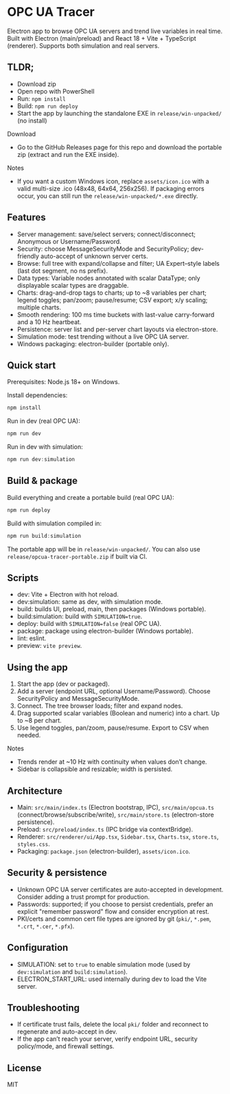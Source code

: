 # OPC UA Tracer

Electron app to browse OPC UA servers and trend live variables in real time. Built with Electron (main/preload) and React 18 + Vite + TypeScript (renderer). Supports both simulation and real servers.

## TLDR;
- Download zip
- Open repo with PowerShell
- Run: `npm install`
- Build: `npm run deploy`
- Start the app by launching the standalone EXE in `release/win-unpacked/` (no install)

Download
- Go to the GitHub Releases page for this repo and download the portable zip (extract and run the EXE inside).

Notes
- If you want a custom Windows icon, replace `assets/icon.ico` with a valid multi-size .ico (48x48, 64x64, 256x256). If packaging errors occur, you can still run the `release/win-unpacked/*.exe` directly.

## Features
- Server management: save/select servers; connect/disconnect; Anonymous or Username/Password.
- Security: choose MessageSecurityMode and SecurityPolicy; dev-friendly auto-accept of unknown server certs.
- Browse: full tree with expand/collapse and filter; UA Expert–style labels (last dot segment, no ns prefix).
- Data types: Variable nodes annotated with scalar DataType; only displayable scalar types are draggable.
- Charts: drag-and-drop tags to charts; up to ~8 variables per chart; legend toggles; pan/zoom; pause/resume; CSV export; x/y scaling; multiple charts.
- Smooth rendering: 100 ms time buckets with last-value carry-forward and a 10 Hz heartbeat.
- Persistence: server list and per-server chart layouts via electron-store.
- Simulation mode: test trending without a live OPC UA server.
- Windows packaging: electron-builder (portable only).

## Quick start
Prerequisites: Node.js 18+ on Windows.

Install dependencies:

```powershell
npm install
```

Run in dev (real OPC UA):

```powershell
npm run dev
```

Run in dev with simulation:

```powershell
npm run dev:simulation
```

## Build & package
Build everything and create a portable build (real OPC UA):

```powershell
npm run deploy
```

Build with simulation compiled in:

```powershell
npm run build:simulation
```

The portable app will be in `release/win-unpacked/`. You can also use `release/opcua-tracer-portable.zip` if built via CI.

## Scripts
- dev: Vite + Electron with hot reload.
- dev:simulation: same as dev, with simulation mode.
- build: builds UI, preload, main, then packages (Windows portable).
- build:simulation: build with `SIMULATION=true`.
- deploy: build with `SIMULATION=false` (real OPC UA).
- package: package using electron-builder (Windows portable).
- lint: eslint.
- preview: `vite preview`.

## Using the app
1. Start the app (dev or packaged).
2. Add a server (endpoint URL, optional Username/Password). Choose SecurityPolicy and MessageSecurityMode.
3. Connect. The tree browser loads; filter and expand nodes.
4. Drag supported scalar variables (Boolean and numeric) into a chart. Up to ~8 per chart.
5. Use legend toggles, pan/zoom, pause/resume. Export to CSV when needed.

Notes
- Trends render at ~10 Hz with continuity when values don’t change.
- Sidebar is collapsible and resizable; width is persisted.

## Architecture
- Main: `src/main/index.ts` (Electron bootstrap, IPC), `src/main/opcua.ts` (connect/browse/subscribe/write), `src/main/store.ts` (electron-store persistence).
- Preload: `src/preload/index.ts` (IPC bridge via contextBridge).
- Renderer: `src/renderer/ui/App.tsx`, `Sidebar.tsx`, `Charts.tsx`, `store.ts`, `styles.css`.
- Packaging: `package.json` (electron-builder), `assets/icon.ico`.

## Security & persistence
- Unknown OPC UA server certificates are auto-accepted in development. Consider adding a trust prompt for production.
- Passwords: supported; if you choose to persist credentials, prefer an explicit "remember password" flow and consider encryption at rest.
- PKI/certs and common cert file types are ignored by git (`pki/`, `*.pem`, `*.crt`, `*.cer`, `*.pfx`).

## Configuration
- SIMULATION: set to `true` to enable simulation mode (used by `dev:simulation` and `build:simulation`).
- ELECTRON_START_URL: used internally during dev to load the Vite server.

## Troubleshooting
- If certificate trust fails, delete the local `pki/` folder and reconnect to regenerate and auto-accept in dev.
- If the app can’t reach your server, verify endpoint URL, security policy/mode, and firewall settings.

## License
MIT


